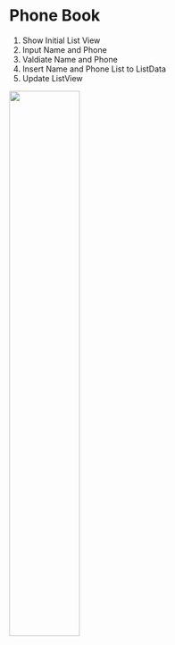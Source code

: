 # Phone Book
1. Show Initial List View
2. Input Name and Phone
3. Valdiate Name and Phone
4. Insert Name and Phone List to ListData
5. Update ListView

<img src="https://user-images.githubusercontent.com/48744669/61606108-e7fede80-ac72-11e9-8322-e94ffa003162.png" width="50%"/>
